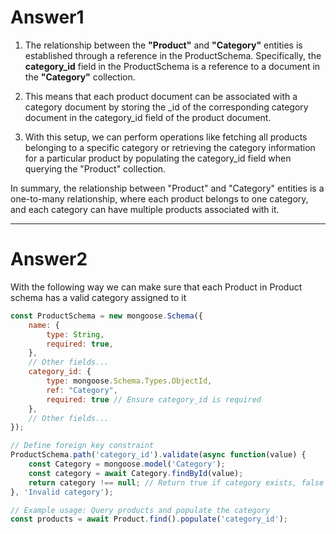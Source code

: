 # Answer1

1. The relationship between the **"Product"** and **"Category"** entities is established through a reference in the ProductSchema. Specifically, the **category_id** field in the ProductSchema is a reference to a document in the **"Category"** collection.

2. This means that each product document can be associated with a category document by storing the _id of the corresponding category document in the category_id field of the product document.

3. With this setup, we can perform operations like fetching all products belonging to a specific category or retrieving the category information for a particular product by populating the category_id field when querying the "Product" collection.


In summary, the relationship between "Product" and "Category" entities is a one-to-many relationship, where each product belongs to one category, and each category can have multiple products associated with it.

--- 

# Answer2

With the following way we can make sure that each Product in Product schema has a valid category assigned to it

```javascript
const ProductSchema = new mongoose.Schema({
    name: {
        type: String,
        required: true,
    },
    // Other fields...
    category_id: {
        type: mongoose.Schema.Types.ObjectId,
        ref: "Category",
        required: true // Ensure category_id is required
    },
    // Other fields...
});

// Define foreign key constraint
ProductSchema.path('category_id').validate(async function(value) {
    const Category = mongoose.model('Category');
    const category = await Category.findById(value);
    return category !== null; // Return true if category exists, false otherwise
}, 'Invalid category');

// Example usage: Query products and populate the category
const products = await Product.find().populate('category_id');

```




